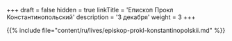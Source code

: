 +++
draft = false
hidden = true
linkTitle = 'Епископ Прокл Константинопольский'
description = '3 декабря'
weight = 3
+++

{{% include file="content/ru/lives/episkop-prokl-konstantinopolskii.md" %}}
